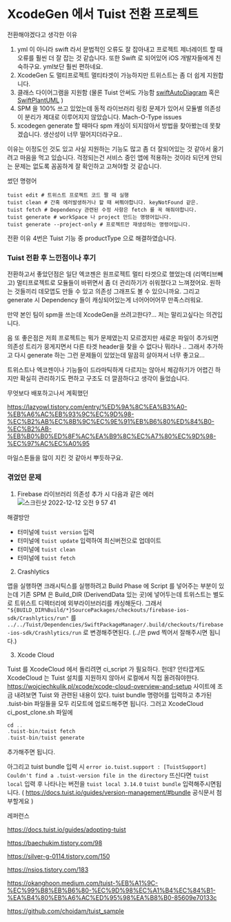 # XcodeGen 에서 Tuist 전환 프로젝트

전환해야겠다고 생각한 이유
1. yml 이 아니라 swift 라서 문법적인 오류도 잘 잡아내고 프로젝트 제너레이트 할 때 오류를 훨씬 더 잘 잡는 것 같습니다. 또한 Swift 로 되어있어 iOS 개발자들에게 친숙하구요.  yml보단 훨씬 편하네요.
3. XcodeGen 도 멀티프로젝트 멀티타겟이 가능하지만 트위스트는 좀 더 쉽게 지원합니다.
4. 클래스 다이어그램을 지원함 (물론 Tuist 안써도 가능함  [swiftAutoDiagram](https://github.com/yoshimkd/swift-auto-diagram) 혹은 [SwiftPlantUML](https://github.com/MarcoEidinger/SwiftPlantUML-Xcode-Extension) )  
5. SPM 을 100% 쓰고 있었는데 동적 라이브러리 링킹 문제가 있어서 모듈별 의존성이 분리가 제대로 이루어지지 않았습니다. Mach-O-Type issues
6. xcodegen generate 할 때마다 spm 캐싱이 되지않아서 방법을 찾아봤는데 못찾겠습니다. 생산성이 너무 떨어지더라구요..


이유는 이정도인 것도 있고 사실 지원하는 기능도 많고 좀 더 잘되어있는 것 같아서 옮기려고 마음을 먹고 있습니다.
걱정되는건 서비스 중인 앱에 적용하는 것이라 되던게 안되는 문제는 없도록 꼼꼼하게 잘 확인하고 고쳐야할 것 같습니다.

썼던 명령어
```shell
tuist edit # 트위스트 프로젝트 코드 짤 때 실행
tuist clean # 간혹 에러발생하거나 할 때 써쭤야합니다. keyNotFound 같은.
tuist fetch # Dependency 관련된 수정 사항은 fetch 를 꼭 해줘야합니다.
tuist generate # workSpace 나 project 만드는 명령어입니다.
tuist generate --project-only # 프로젝트만 재생성하는 명령어입니다.
```

전환 이유 4번은 Tuist 기능 중 productType 으로 해결하였습니다.

### Tuist 전환 후 느낀점이나 후기
전환하고서 좋았던점은 일단 엑코젠은 원프로젝트 멀티 타겟으로 했었는데 (리액티브빼고)
멀티프로젝트로 모듈들이 바뀌면서 좀 더 관리하기가 쉬워졌다고 느껴졌어요. 원하는 것들끼리 데모앱도 만들 수 있고 의존성 그래프도 볼 수 있으니까요. 그리고 generate 시 Dependency 들이 캐싱되어있는게 너어어어어무 만족스러워요.

만약 본인 팀이 spm을 쓰는데 XcodeGen을 쓰려고한다?... 저는 말리고싶다는 의견입니다.

음 또 좋은점은 저희 프로젝트는 뭐가 문제였는지 모르겠지만 새로운 파일이 추가되면 의존성 트리가 뭉게지면서 다른 타겟 header을 찾을 수 없다나 뭐라나 .. 그래서 추가하고 다시 generate 하는 그런 문제들이 있었는데 말끔히 살아져서 너무 좋고요...

트위스트나 엑코젠이나 기능들이 드라마틱하게 다르지는 않아서 체감하기가 어렵긴 하지만 확실히 관리하기도 편하고 구조도 더 깔끔하다고 생각이 들었습니다.

무엇보다 배포하고나서 계획했던 

https://lazyowl.tistory.com/entry/%ED%9A%8C%EA%B3%A0-%EB%A6%AC%EB%93%9C%EC%9D%98-%EC%B2%AB%EC%8B%9C%EC%9E%91%EB%B6%80%ED%84%B0-%EC%B2%AB-%EB%B0%B0%ED%8F%AC%EA%B9%8C%EC%A7%80%EC%9D%98-%EC%97%AC%EC%A0%95

마일스톤들을 많이 지킨 것 같아서 뿌듯하구요.

### 겪었던 문제
1. Firebase 라이브러리 의존성 추가 시 다음과 같은 에러
![스크린샷 2022-12-12 오전 9 57 41](https://user-images.githubusercontent.com/47078140/206940174-dec6b3f2-e9fc-4a6d-baa1-f94ecad086bc.png)

해결방안
- 터미널에 `tuist version` 입력
- 터미널에 `tuist update` 입력하여 최신버전으로 업데이트
- 터미널에 `tuist clean`
- 터미널에 `tuist fetch`


2. Crashlytics

앱을 실행하면 크래시틱스를 실행하려고 Build Phase 에 Script 를 넣어주는 부분이 있는데 기존 SPM 은 Build_DIR (DerivendData 있는 곳)에 넣어두는데
트위스트는 별도로 트위스트 디렉터리에 외부라이브러리를 캐싱해둔다. 
그래서 `"${BUILD_DIR%Build/*}SourcePackages/checkouts/firebase-ios-sdk/Crashlytics/run"` 를
`../../Tuist/Dependencies/SwiftPackageManager/.build/checkouts/firebase-ios-sdk/Crashlytics/run`
로 변경해주면된다. (../은 pwd 찍어서 잘해주시면 됩니다.)


3. Xcode Cloud

Tuist 를 XcodeCloud 에서 돌리려면 ci_script 가 필요하다.
헌데?
안타깝게도 XcodeCloud 는 Tuist 설치를 지원하지 않아서 로컬에서 직접 올려줘야한다.
https://wojciechkulik.pl/xcode/xcode-cloud-overview-and-setup
사이트에 조금 내려보면 Tuist 와 관련된 내용이 있다.
tuist bundle 명령어를 입력하고 추가된 .tuist-bin 파일들을 모두 리모트에 업로드해주면 됩니다.
그러고 XcodeCloud ci_post_clone.sh 파일에

```swift
cd ..
.tuist-bin/tuist fetch
.tuist-bin/tuist generate
```
추가해주면 됩니다.

아그리고 tuist bundle 입력 시  `error io.tuist.support : [TuistSupport] Couldn't find a .tuist-version file in the directory`
뜨신다면 `tuist local` 입력 후 나타나는 버전을
`tuist local 3.14.0`
`tuist bundle` 입력해주시면됩니다.
( https://docs.tuist.io/guides/version-management/#bundle 공식문서 첨부할게요 )

레퍼런스

https://docs.tuist.io/guides/adopting-tuist

https://baechukim.tistory.com/98

https://silver-g-0114.tistory.com/150

https://nsios.tistory.com/183

https://okanghoon.medium.com/tuist-%EB%A1%9C-%EC%99%B8%EB%B6%80-%EC%9D%98%EC%A1%B4%EC%84%B1-%EA%B4%80%EB%A6%AC%ED%95%98%EA%B8%B0-85609e70133c

https://github.com/choidam/tuist_sample
